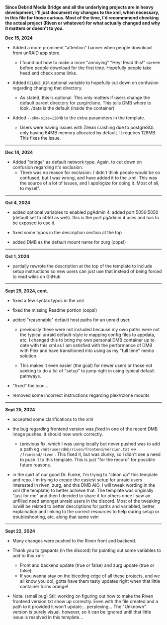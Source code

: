 **Since Debrid Media Bridge and all the underlying projects are in heavy development, I'll just document my changes to the xml, when necessary, in this file for those curious. Most of the time, I'd recommmend checking the actual project (Riven or whatever) for what actually changed and why it matters or doesn't to you.**

**Dec 15, 2024**

- Added a more prominent "attention" banner when people download from unRAID app store.
  - I found out how to make a more "annoying" "Hey! Read this!" screen before people download for the first time. Hopefully people take heed and check some links.

- Added ```RCLONE_DIR``` optional variable to hopefully cut down on confusion regarding changing that directory.
  - As stated, this is optional. This only matters if users change the default parent directory for zurg/rclone. This tells DMB where to look. /data is the default (inside the container)

- Added ```--shm-size=128MB``` to the extra parameters in the template.
  - Users were having issues with Zilean crashing due to postgreSQL only having 64MB memory allocated by default. It requires 128MB. This fixes the issue.

---

**Dec 14, 2024**

- Added "bridge" as default network type. Again, to cut down on confusion regarding it's exclusion.
  - There was no reason for exclusion. I didn't think people would be so confused, but I was wrong, and have added it to the .xml. This was the source of a lot of issues, and I apologize for doing it. Most of all, to myself.

---

**Oct 4, 2024**

- added optional variables to enabled pgAdmin 4. added port 5050:5050 (default set to 5050 as well). this is the port pgAdmin 4 uses and has to be exposed to use it. 

- fixed some typos in the description section at the top

- added DMB as the default mount name for zurg (oops!)

---

**Oct 1, 2024**

- partially rewrote the description at the top of the template to include setup instructions so new users can just use that instead of being forced to read wikis on GitHub

---

**Sept 25, 2024, cont.**

- fixed a few syntax typos in the xml

- fixed the missing Readme portion (oops!)

- added "reasonable" default host paths for an unraid user.
  - previously these were not included because my own paths were not the typical unraid default-style ie mapping config files to appdata, etc. I changed this to bring my own personal DMB container up to date with this xml as I am satisfied with the performance of DMB with Plex and have transitioned into using as my "full time" media solution.
    
  - This makes it even easier (the goal) for newer users or those not seeking to do a lot of "setup" to jump right in using typical default pathways.
 
- "fixed" the icon...

- removed some incorrect instructions regarding plex/rclone mounts

---

**Sept 25, 2024**

- accepted some clarifications to the xml

- the bug regarding frontend version was *fixed* in one of the recent DMB image pushes. it should now work correctly.
  - (previous fix, which I was using locally but never pushed was to add a path eg ```/mnt/user/dmb/riven/frontend/version.txt``` <-> ```/frontend/riven``` . This fixed it, but was clunky, so I didn't see a need to push it to this template. This is just "for the record" for possible future reasons.

- in the spirt of our good Dr. Funke, I'm trying to "clean up" this template and repo. I'm trying to create the easiest setup for unraid users interested in riven, zurg, and this DMB AIO. I will tweak wording in the xml (the template) to better achieve that. The template was originally "just for me" and then I decided to share it for others once I saw an unfilled need amongst unraid users in the discord. Most of the tweaking is/will be related to better descriptions for paths and variabled, better explaination and linking to the correct resources to help during setup or troubleshooting, etc. along that same vein

---

**Sept 22, 2024**

- Many changes were pushed to the Riven front and backend.

- Thank you to @spants (in the discord) for pointing out some variables to add to this xml:
  - Front and backend update (true or false) and zurg update (true or false).
  - If you wanna stay on the bleeding edge of all these projects, and we all know you do!, gotta have them tasty updates right when that little container turns orange!

- Note: (small bug) Still working on figuring out how to make the Riven frontend version.txt show up correctly. Even with the file created and a path to it provided it won't update... perplexing...
The "Unknown" version is purely visual, however, so it can be ignored until that little issue is resolved in this template...
